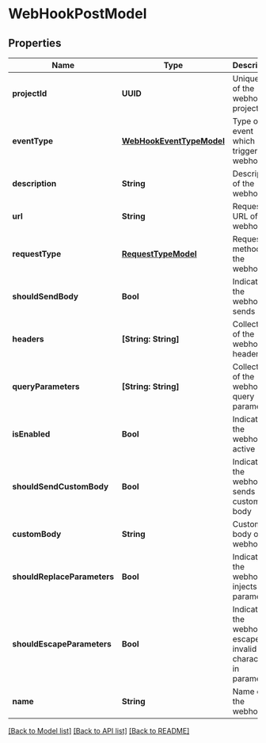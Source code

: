 # WebHookPostModel

## Properties
Name | Type | Description | Notes
------------ | ------------- | ------------- | -------------
**projectId** | **UUID** | Unique ID of the webhook project | 
**eventType** | [**WebHookEventTypeModel**](WebHookEventTypeModel.md) | Type of event which triggers the webhook | 
**description** | **String** | Description of the webhook | [optional] 
**url** | **String** | Request URL of the webhook | 
**requestType** | [**RequestTypeModel**](RequestTypeModel.md) | Request method of the webhook | 
**shouldSendBody** | **Bool** | Indicates if the webhook sends body | 
**headers** | **[String: String]** | Collection of the webhook headers | 
**queryParameters** | **[String: String]** | Collection of the webhook query parameters | 
**isEnabled** | **Bool** | Indicates if the webhook is active | 
**shouldSendCustomBody** | **Bool** | Indicates if the webhook sends custom body | 
**customBody** | **String** | Custom body of the webhook | [optional] 
**shouldReplaceParameters** | **Bool** | Indicates if the webhook injects parameters | 
**shouldEscapeParameters** | **Bool** | Indicates if the webhook escapes invalid characters in parameters | 
**name** | **String** | Name of the webhook | 

[[Back to Model list]](../README.md#documentation-for-models) [[Back to API list]](../README.md#documentation-for-api-endpoints) [[Back to README]](../README.md)


